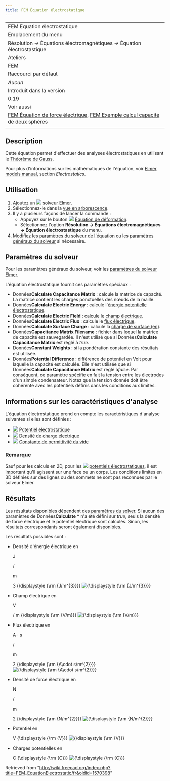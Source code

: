 ```yaml
---
title: FEM Équation électrostatique
---
```


|                                                                                                                                                                                                                               |
| ----------------------------------------------------------------------------------------------------------------------------------------------------------------------------------------------------------------------------- |
| FEM Equation électrostatique                                                                                                                                                                                                  |
| Emplacement du menu                                                                                                                                                                                                           |
| Résolution → Équations électromagnétiques → Équation électrostastique                                                                                                                                                         |
| Ateliers                                                                                                                                                                                                                      |
| [FEM](/FEM_Workbench/fr "FEM Workbench/fr")                                                                                                                                                                                   |
| Raccourci par défaut                                                                                                                                                                                                          |
| _Aucun_                                                                                                                                                                                                                       |
| Introduit dans la version                                                                                                                                                                                                     |
| 0.19                                                                                                                                                                                                                          |
| Voir aussi                                                                                                                                                                                                                    |
| [FEM Équation de force électrique](/FEM_EquationElectricforce/fr "FEM EquationElectricforce/fr"), [FEM Exemple calcul capacité de deux sphères](/FEM_Example_Capacitance_Two_Balls/fr "FEM Example Capacitance Two Balls/fr") |
|                                                                                                                                                                                                                               |

## Description

Cette équation permet d'effectuer des analyses électrostatiques en utilisant le [Théorème de Gauss](<https://fr.wikipedia.org/wiki/Th%C3%A9or%C3%A8me_de_Gauss_(%C3%A9lectromagn%C3%A9tisme)>).

Pour plus d'informations sur les mathématiques de l'équation, voir [Elmer models manual](http://www.elmerfem.org/blog/documentation/), section _Electrostatics_.

## Utilisation

1. Ajoutez un ![](/images/FEM_SolverElmer.svg) [solveur Elmer](/FEM_SolverElmer/fr#Équations "FEM SolverElmer/fr").
2. Sélectionnez-le dans la [vue en arborescence](/Tree_view/fr "Tree view/fr").
3. Il y a plusieurs façons de lancer la commande :
   - Appuyez sur le bouton ![](/images/FEM_EquationDeformation.svg) [Équation de déformation](/FEM_EquationDeformation/fr "FEM EquationDeformation/fr").
   - Sélectionnez l'option **Résolution → Équations électromagnétiques → Équation électrostastique** du menu.
4. Modifiez les [paramètres du solveur de l'équation](#Param.C3.A8tres_du_solveur) ou les [paramètres généraux du solveur](/FEM_SolverElmer_SolverSettings/fr "FEM SolverElmer SolverSettings/fr") si nécessaire.

## Paramètres du solveur

Pour les paramètres généraux du solveur, voir les [paramètres du solveur Elmer](/FEM_SolverElmer_SolverSettings/fr "FEM SolverElmer SolverSettings/fr").

L'équation électrostatique fournit ces paramètres spéciaux :

- Données**Calculate Capacitance Matrix** : calcule la matrice de capacité. La matrice contient les charges ponctuelles des nœuds de la maille.
- Données**Calculate Electric Energy** : calcule l'[énergie potentielle électrostatique](https://fr.wikipedia.org/wiki/%C3%89nergie_potentielle_%C3%A9lectrostatique).
- Données**Calculate Electric Field** : calcule le [champ électrique](https://fr.wikipedia.org/wiki/Champ_%C3%A9lectrique).
- Données**Calculate Electric Flux** : calcule le [flux électrique](https://fr.wikipedia.org/wiki/Flux_%C3%A9lectrique).
- Données**Calculate Surface Charge** : calcule la [charge de surface (en)](https://en.wikipedia.org/wiki/Surface_charge).
- Données**Capacitance Matrix Filename** : fichier dans lequel la matrice de capacité est sauvegardée. Il n'est utilisé que si Données**Calculate Capacitance Matrix** est réglé à _true_.
- Données**Constant Weights** : si la pondération constante des résultats est utilisée.
- Données**Potential Difference** : différence de potentiel en Volt pour laquelle la capacité est calculée. Elle n'est utilisée que si Données**Calculate Capacitance Matrix** est réglé à*false*. Par conséquent, ce paramètre spécifie en fait la tension entre les électrodes d'un simple condensateur. Notez que la tension donnée doit être cohérente avec les potentiels définis dans les conditions aux limites.

## Informations sur les caractéristiques d'analyse

L'équation électrostatique prend en compte les caractéristiques d'analyse suivantes si elles sont définies :

- ![](/images/FEM_ConstraintElectrostaticPotential.svg) [Potentiel électrostatique](/FEM_ConstraintElectrostaticPotential/fr "FEM ConstraintElectrostaticPotential/fr")
- ![](/images/FEM_ConstraintElectricChargeDensity.svg) [Densité de charge électrique](/FEM_ElectricChargeDensity/fr "FEM ElectricChargeDensity/fr")
- ![](/images/FEM_ConstantVacuumPermittivity.svg) [Constante de permittivité du vide](/FEM_ConstantVacuumPermittivity/fr "FEM ConstantVacuumPermittivity/fr")

### Remarque

Sauf pour les calculs en 2D, pour les ![](/images/FEM_ConstraintElectrostaticPotential.svg) [potentiels électrostatiques](/FEM_ConstraintElectrostaticPotential/fr "FEM ConstraintElectrostaticPotential/fr"), il est important qu'il agissent sur une face ou un corps. Les conditions limites en 3D définies sur des lignes ou des sommets ne sont pas reconnues par le solveur Elmer.

## Résultats

Les résultats disponibles dépendent des [paramètres du solver](#Param.C3.A8tres_du_solveur). Si aucun des paramètres de Données**Calculate \*** n'a été défini sur _true_, seuls la densité de force électrique et le potentiel électrique sont calculés. Sinon, les résultats correspondants seront également disponibles.

Les résultats possibles sont :

- Densité d'énergie électrique en

  J

  /

  m

  3
  {\displaystyle {\rm {J/m^{3}}}}
  ![{\displaystyle {\rm {J/m^{3}}}}](https://wikimedia.org/api/rest_v1/media/math/render/svg/7ed87a7c7bc9e1ccd3164a9adcc722d5330e2bd4)

- Champ électrique en

  V

  /
  m
  {\displaystyle {\rm {V/m}}}
  ![{\displaystyle {\rm {V/m}}}](https://wikimedia.org/api/rest_v1/media/math/render/svg/4fcd8f7093f303ba6608e014c763a4df6837819a)

- Flux électrique en

  A
  ⋅
  s

  /

  m

  2
  {\displaystyle {\rm {A\cdot s/m^{2}}}}
  ![{\displaystyle {\rm {A\cdot s/m^{2}}}}](https://wikimedia.org/api/rest_v1/media/math/render/svg/0498caa2492aa6dc4af5dcccd7c95a43c3e1a3cc)

- Densité de force électrique en

  N

  /

  m

  2
  {\displaystyle {\rm {N/m^{2}}}}
  ![{\displaystyle {\rm {N/m^{2}}}}](https://wikimedia.org/api/rest_v1/media/math/render/svg/a90004e7cf2472e320272d782c911ff786f8be02)

- Potentiel en

  V
  {\displaystyle {\rm {V}}}
  ![{\displaystyle {\rm {V}}}](https://wikimedia.org/api/rest_v1/media/math/render/svg/de56ca37a64ca666d4f60a961bafffb588cfe87f)

- Charges potentielles en

  C
  {\displaystyle {\rm {C}}}
  ![{\displaystyle {\rm {C}}}](https://wikimedia.org/api/rest_v1/media/math/render/svg/f18a828c02c22bd8096604e61ed72fb32b171e4c)

Retrieved from "<http://wiki.freecad.org/index.php?title=FEM_EquationElectrostatic/fr&oldid=1570398>"
